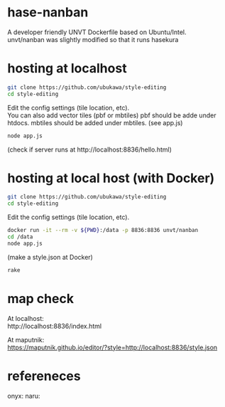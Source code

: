 # hase-nanban
A developer friendly UNVT Dockerfile based on Ubuntu/Intel.  
unvt/nanban was slightly modified so that it runs hasekura


# hosting at localhost
```zsh
git clone https://github.com/ubukawa/style-editing  
cd style-editing  
```  
Edit the config settings (tile location, etc).  
You can also add vector tiles (pbf or mbtiles)
pbf should be adde under htdocs. mbtiles should be added under mbtiles. (see app.js)  

```zsh
node app.js   
```  
(check if server runs at http://localhost:8836/hello.html)


# hosting at local host (with Docker)
```zsh
git clone https://github.com/ubukawa/style-editing  
cd style-editing  
```  
Edit the config settings (tile location, etc).  
```zsh 
docker run -it --rm -v ${PWD}:/data -p 8836:8836 unvt/nanban
cd /data
node app.js  
```  

(make a style.json at Docker)
```zsh
rake
``` 


# map check
At localhost:  
http://localhost:8836/index.html

At maputnik:  
https://maputnik.github.io/editor/?style=http://localhost:8836/style.json

# refereneces  
onyx:
naru:

